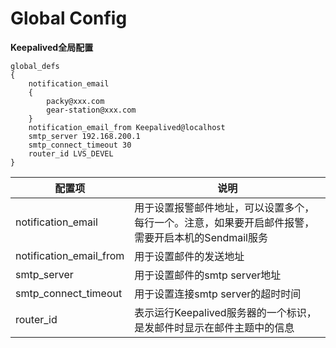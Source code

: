 # Global Config

__Keepalived全局配置__
```
global_defs
{
    notification_email
    {
        packy@xxx.com
        gear-station@xxx.com 
    }
    notification_email_from Keepalived@localhost
    smtp_server 192.168.200.1
    smtp_connect_timeout 30
    router_id LVS_DEVEL   
}
```
| 配置项 | 说明 |
| ---- | ---- |
| notification_email | 用于设置报警邮件地址，可以设置多个，每行一个。注意，如果要开启邮件报警，需要开启本机的Sendmail服务 |
| notification_email_from | 用于设置邮件的发送地址 |
| smtp_server | 用于设置邮件的smtp server地址 |
| smtp_connect_timeout | 用于设置连接smtp server的超时时间 |
| router_id | 表示运行Keepalived服务器的一个标识，是发邮件时显示在邮件主题中的信息 |